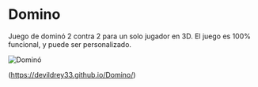 # Domino
Juego de dominó 2 contra 2 para un solo jugador en 3D. El juego es 100% funcional, y puede ser personalizado.

![Dominó](https://devildrey33.github.io/Graficos/250x200_Domino.png)

(https://devildrey33.github.io/Domino/)
